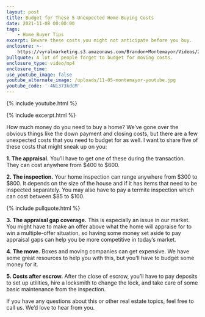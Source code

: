 ```yaml
---
layout: post
title: Budget for These 5 Unexpected Home-Buying Costs
date: 2021-11-08 00:00:00
tags:
    - Home Buyer Tips
excerpt: Beware these costs you might not anticipate before you buy.
enclosure: >-
    https://vyralmarketing.s3.amazonaws.com/Brandon+Montemayor/Videos/2021/BRANDON_MONTEMAYOR_UNEXPECTED_HOME_BUYING_COSTS.mp4
pullquote: A lot of people forget to budget for moving costs.
enclosure_type: video/mp4
enclosure_time:
use_youtube_image: false
youtube_alternate_image: /uploads/11-05-montemayor-youtube.jpg
youtube_code: '-4Ni373kdcM'
---
```

{% include youtube.html %}

{% include excerpt.html %}

How much money do you need to buy a home? We’ve gone over the obvious things like the down payment and closing costs, but there are a few unexpected costs that you need to budget for as well. I want to share five of these costs that might sneak up on you:

**1\. The appraisal.** You’ll have to get one of these during the transaction. They can cost anywhere from $400 to $600.

**2\. The inspection.** Your home inspection can range anywhere from $300 to $800. It depends on the size of the house and if it has items that need to be inspected separately. You may also have to pay a termite inspection which can cost between $85 to $100.

{% include pullquote.html %}

**3\. The appraisal gap coverage.** This is especially an issue in our market. You might have to make an offer above what the home will appraise for to win a multiple-offer situation, so having some money set aside to pay appraisal gaps can help you be more competitive in today’s market.

**4\. The move.** Boxes and moving companies can get expensive. We have some great resources to help you with this, but you’ll have to budget some money for it.

**5\. Costs after escrow.** After the close of escrow, you’ll have to pay deposits to set up utilities, hire a locksmith to change the lock, and take care of some basic maintenance from the inspection.

If you have any questions about this or other real estate topics, feel free to call us. We’d love to hear from you.
